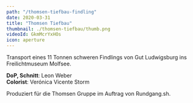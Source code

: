 ```yaml
---
path: "/thomsen-tiefbau-findling"
date: 2020-03-31
title: "Thomsen Tiefbau"
thumbnail: ./thomsen-tiefbau/thumb.png
videoId: GkmMcrYxHOs
icon: aperture
---
```


Transport eines 11 Tonnen schweren Findlings von Gut Ludwigsburg ins Freilichtmuseum Molfsee.

**DoP, Schnitt**: Leon Weber\
**Colorist**: Verónica Vicente Storm

Produziert für die Thomsen Gruppe im Auftrag von Rundgang.sh.
